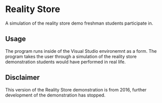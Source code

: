 # Reality Store
A simulation of the reality store demo freshman students participate in.

## Usage
The program runs inside of the Visual Studio environemnt as a form. The program takes the user through a simulation of the reality store demonstration students would have performed in real life.

## Disclaimer
This version of the Reality Store demonstration is from 2016, further development of the demonstration has stopped.
